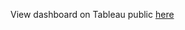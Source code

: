 View dashboard on Tableau public [here](https://public.tableau.com/profile/elsa.kim#!/vizhome/employees_15812359712790/Dashboard1)